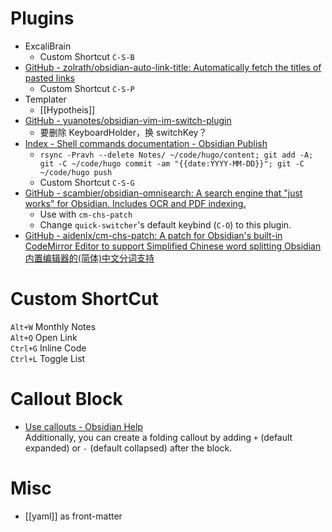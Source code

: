 # Plugins
- ExcaliBrain
	- Custom Shortcut `C-S-B`
- [GitHub - zolrath/obsidian-auto-link-title: Automatically fetch the titles of pasted links](https://github.com/zolrath/obsidian-auto-link-title)
	- Custom Shortcut `C-S-P`
- Templater
	- [[Hypotheis]]
- [GitHub - yuanotes/obsidian-vim-im-switch-plugin](https://github.com/yuanotes/obsidian-vim-im-switch-plugin)
	- 要删除 KeyboardHolder，换 switchKey？
- [Index - Shell commands documentation - Obsidian Publish](https://publish.obsidian.md/shellcommands/Index)
	- `rsync -Pravh --delete Notes/ ~/code/hugo/content; git add -A; git -C ~/code/hugo commit -am "{{date:YYYY-MM-DD}}"; git -C ~/code/hugo push`
	- Custom Shortcut `C-S-G`
- [GitHub - scambier/obsidian-omnisearch: A search engine that "just works" for Obsidian. Includes OCR and PDF indexing.](https://github.com/scambier/obsidian-omnisearch)
	- Use with `cm-chs-patch`
	- Change `quick-switcher`'s default keybind (`C-O`) to this plugin.
- [GitHub - aidenlx/cm-chs-patch: A patch for Obsidian's built-in CodeMirror Editor to support Simplified Chinese word splitting Obsidian内置编辑器的(简体)中文分词支持](https://github.com/aidenlx/cm-chs-patch)
# Custom ShortCut
`Alt+W` Monthly Notes  
`Alt+Q` Open Link  
`Ctrl+G` Inline Code  
`Ctrl+L` Toggle List

# Callout Block
- [Use callouts - Obsidian Help](https://help.obsidian.md/How+to/Use+callouts)  
Additionally, you can create a folding callout by adding `+` (default expanded) or `-` (default collapsed) after the block.

# Misc
- [[yaml]] as front-matter